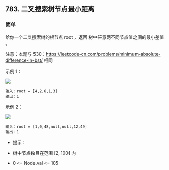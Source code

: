 ## 783. 二叉搜索树节点最小距离
### 简单
给你一个二叉搜索树的根节点 root ，返回 树中任意两不同节点值之间的最小差值 。

注意：本题与 530：https://leetcode-cn.com/problems/minimum-absolute-difference-in-bst/ 相同

 

示例 1：

<img src="https://assets.leetcode.com/uploads/2021/02/05/bst1.jpg"/>

```
输入：root = [4,2,6,1,3]
输出：1
```
示例 2：

<img src="https://assets.leetcode.com/uploads/2021/02/05/bst2.jpg"/>

```
输入：root = [1,0,48,null,null,12,49]
输出：1
 ```

- 提示：

- 树中节点数目在范围 [2, 100] 内
- 0 <= Node.val <= 105

